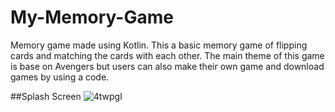 # My-Memory-Game
Memory game made using Kotlin.
This a basic memory game of flipping cards and matching the cards with each other.
The main theme of this game is base on Avengers but users can also  make their own game and download games by using a code.

##Splash Screen
![4twpgl](https://user-images.githubusercontent.com/56730013/104693762-3427c380-5730-11eb-8a00-cef70b58a33f.gif)

